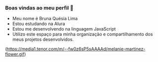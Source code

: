 ### Boas vindas ao meu perfil 💙
- Meu nome é Bruna Quésia Lima
- Estou estudando na Alura
- Estou me desenvolvendo na linguagem JavaScript
- Utilizo este espaço para minha organização e compartilhamento dos meus
  projetos desenvolvidos. 
  
(https://media1.tenor.com/m/--fw0z6sP5sAAAAd/melanie-martinez-flower.gif)
